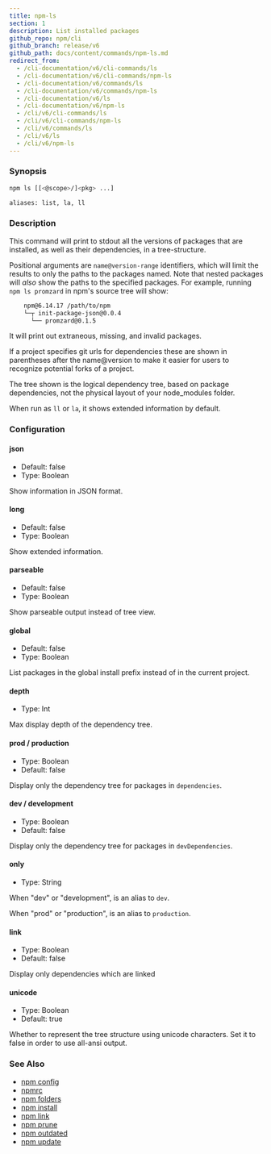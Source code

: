 ```yaml
---
title: npm-ls
section: 1
description: List installed packages
github_repo: npm/cli
github_branch: release/v6
github_path: docs/content/commands/npm-ls.md
redirect_from:
  - /cli-documentation/v6/cli-commands/ls
  - /cli-documentation/v6/cli-commands/npm-ls
  - /cli-documentation/v6/commands/ls
  - /cli-documentation/v6/commands/npm-ls
  - /cli-documentation/v6/ls
  - /cli-documentation/v6/npm-ls
  - /cli/v6/cli-commands/ls
  - /cli/v6/cli-commands/npm-ls
  - /cli/v6/commands/ls
  - /cli/v6/ls
  - /cli/v6/npm-ls
---
```


### Synopsis

```bash
npm ls [[<@scope>/]<pkg> ...]

aliases: list, la, ll
```

### Description

This command will print to stdout all the versions of packages that are
installed, as well as their dependencies, in a tree-structure.

Positional arguments are `name@version-range` identifiers, which will
limit the results to only the paths to the packages named.  Note that
nested packages will *also* show the paths to the specified packages.
For example, running `npm ls promzard` in npm's source tree will show:

```bash
    npm@6.14.17 /path/to/npm
    └─┬ init-package-json@0.0.4
      └── promzard@0.1.5
```

It will print out extraneous, missing, and invalid packages.

If a project specifies git urls for dependencies these are shown
in parentheses after the name@version to make it easier for users to
recognize potential forks of a project.

The tree shown is the logical dependency tree, based on package
dependencies, not the physical layout of your node_modules folder.

When run as `ll` or `la`, it shows extended information by default.

### Configuration

#### json

* Default: false
* Type: Boolean

Show information in JSON format.

#### long

* Default: false
* Type: Boolean

Show extended information.

#### parseable

* Default: false
* Type: Boolean

Show parseable output instead of tree view.

#### global

* Default: false
* Type: Boolean

List packages in the global install prefix instead of in the current
project.

#### depth

* Type: Int

Max display depth of the dependency tree.

#### prod / production

* Type: Boolean
* Default: false

Display only the dependency tree for packages in `dependencies`.

#### dev / development

* Type: Boolean
* Default: false

Display only the dependency tree for packages in `devDependencies`.

#### only

* Type: String

When "dev" or "development", is an alias to `dev`.

When "prod" or "production", is an alias to `production`.

#### link

* Type: Boolean
* Default: false

Display only dependencies which are linked

#### unicode

* Type: Boolean
* Default: true

Whether to represent the tree structure using unicode characters.
Set it to false in order to use all-ansi output.

### See Also

* [npm config](/cli/v6/commands/npm-config)
* [npmrc](/cli/v6/configuring-npm/npmrc)
* [npm folders](/cli/v6/configuring-npm/folders)
* [npm install](/cli/v6/commands/npm-install)
* [npm link](/cli/v6/commands/npm-link)
* [npm prune](/cli/v6/commands/npm-prune)
* [npm outdated](/cli/v6/commands/npm-outdated)
* [npm update](/cli/v6/commands/npm-update)
